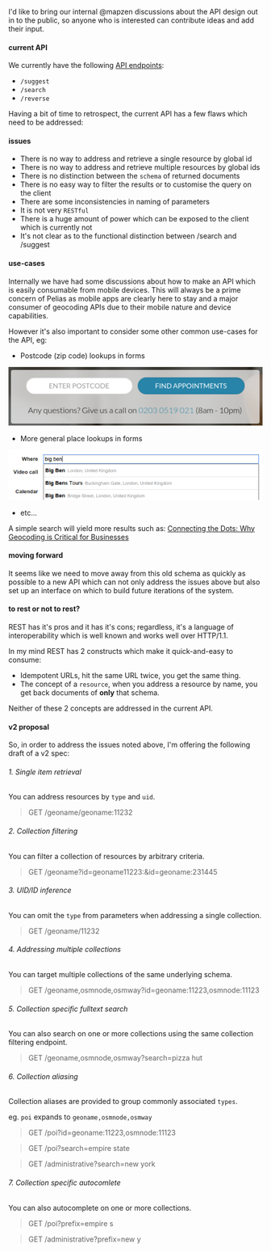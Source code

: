 I'd like to bring our internal @mapzen discussions about the API design out in to the public, so anyone who is interested can contribute ideas and add their input.

#### current API

We currently have the following [API endpoints](https://github.com/pelias/pelias):

- `/suggest`
- `/search`
- `/reverse`

Having a bit of time to retrospect, the current API has a few flaws which need to be addressed:

#### issues

- There is no way to address and retrieve a single resource by global id
- There is no way to address and retrieve multiple resources by global ids
- There is no distinction between the `schema` of returned documents
- There is no easy way to filter the results or to customise the query on the client
- There are some inconsistencies in naming of parameters
- It is not very `RESTful`
- There is a huge amount of power which can be exposed to the client which is currently not
- It's not clear as to the functional distinction between /search and /suggest

#### use-cases

Internally we have had some discussions about how to make an API which is easily consumable from mobile devices. This will always be a prime concern of Pelias as mobile apps are clearly here to stay and a major consumer of geocoding APIs due to their mobile nature and device capabilities.

However it's also important to consider some other common use-cases for the API, eg:

- Postcode (zip code) lookups in forms

![zip_lookup](./img/postcode_lookup.png)

- More general place lookups in forms

![location_lookup](./img/location_lookup.png)

- etc...

A simple search will yield more results such as: [Connecting the Dots: Why Geocoding is Critical for Businesses](https://www.melissadata.com/featurearticles/geocoding-is-critical-for-businesses.htm)

#### moving forward

It seems like we need to move away from this old schema as quickly as possible to a new API which can not only address the issues above but also set up an interface on which to build future iterations of the system.

#### to rest or not to rest?

REST has it's pros and it has it's cons; regardless, it's a language of interoperability which is well known and works well over HTTP/1.1.

In my mind REST has 2 constructs which make it quick-and-easy to consume:

- Idempotent URLs, hit the same URL twice, you get the same thing.
- The concept of a `resource`, when you address a resource by name, you get back documents of **only** that schema.

Neither of these 2 concepts are addressed in the current API.

#### v2 proposal

So, in order to address the issues noted above, I'm offering the following draft of a v2 spec:

###### 1. Single item retrieval

You can address resources by `type` and `uid`.

> GET /geoname/geoname:11232

###### 2. Collection filtering

You can filter a collection of resources by arbitrary criteria.

> GET /geoname?id=geoname11223:&id=geoname:231445

###### 3. UID/ID inference

You can omit the `type` from parameters when addressing a single collection.

> GET /geoname/11232

###### 4. Addressing multiple collections

You can target multiple collections of the same underlying schema.

> GET /geoname,osmnode,osmway?id=geoname:11223,osmnode:11123

###### 5. Collection specific fulltext search

You can also search on one or more collections using the same collection filtering endpoint.

> GET /geoname,osmnode,osmway?search=pizza hut

###### 6. Collection aliasing

Collection aliases are provided to group commonly associated `types`.

eg. `poi` expands to `geoname,osmnode,osmway`

> GET /poi?id=geoname:11223,osmnode:11123

> GET /poi?search=empire state

> GET /administrative?search=new york

###### 7. Collection specific autocomlete

You can also autocomplete on one or more collections.

> GET /poi?prefix=empire s

> GET /administrative?prefix=new y
